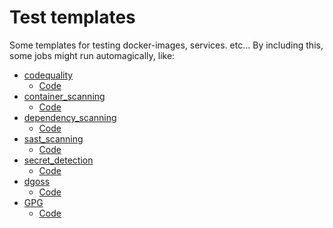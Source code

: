 # Test templates

Some templates for testing docker-images, services. etc...
By including this, some jobs might run automagically, like:

* [codequality](./tests_codequality.md)
  * [Code](../tests/Jobs/Code-Quality.gitlab-ci.yml)
* [container_scanning](./tests_container.md)
  * [Code](../tests/Security/Container-Scanning.gitlab-ci.yml)
* [dependency_scanning](./tests_repo.md)
  * [Code](../tests/Security/Dependency-Scanning.gitlab-ci.yml)
* [sast_scanning](./tests_repo.md)
  * [Code](../tests/Security/SAST.gitlab-ci.yml)
* [secret_detection](./tests_repo.md)
  * [Code](../tests/Security/Secret-Detection.gitlab-ci.yml)
* [dgoss](./dgoss.md)
  * [Code](../tests/dgoss.yml)
* [GPG](./tests_gpg-keys.md)
  * [Code](../tests/Jobs/GPG-Keys.yml)
